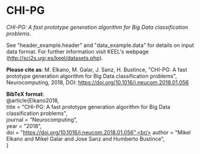# CHI-PG
*CHI-PG: A fast prototype generation algorithm for Big Data classification problems*.

See "header_example.header" and "data_example.data" for details on input data format. For further information visit KEEL's webpage (http://sci2s.ugr.es/keel/datasets.php).

**Please cite as**: M. Elkano, M. Galar, J. Sanz, H. Bustince, "CHI-PG: A fast prototype generation algorithm for Big Data classification problems", Neurocomputing, 2018, DOI: https://doi.org/10.1016/j.neucom.2018.01.056

**BibTeX format**:<br/>
@article{Elkano2018,<br/>
title = "CHI-PG: A fast prototype generation algorithm for Big Data classification problems",<br/>
journal = "Neurocomputing",<br/>
year = "2018",<br/>
doi = "https://doi.org/10.1016/j.neucom.2018.01.056",<br/>
author = "Mikel Elkano and Mikel Galar and Jose Sanz and Humberto Bustince",<br/>
}<br/>
